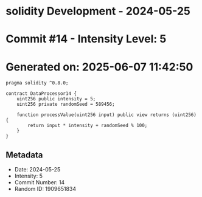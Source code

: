 ﻿# solidity Development - 2024-05-25
# Commit #14 - Intensity Level: 5
# Generated on: 2025-06-07 11:42:50
```solidity
pragma solidity ^0.8.0;

contract DataProcessor14 {
    uint256 public intensity = 5;
    uint256 private randomSeed = 589456;

    function processValue(uint256 input) public view returns (uint256) {
        return input * intensity + randomSeed % 100;
    }
}
```
## Metadata
- Date: 2024-05-25
- Intensity: 5
- Commit Number: 14
- Random ID: 1909651834
